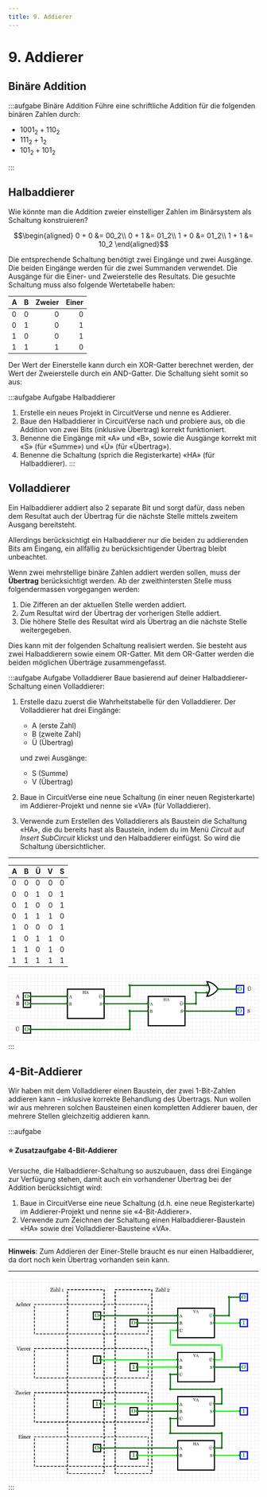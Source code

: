 ```yaml
---
title: 9. Addierer
---
```


# 9. Addierer

## Binäre Addition

<v-video source="youtube" id="x7ka0QwKciA"/>

:::aufgabe Binäre Addition
Führe eine schriftliche Addition für die folgenden binären Zahlen durch:

- $1001_2 + 110_2$
- $111_2 + 1_2$
- $101_2 + 101_2$

:::

## Halbaddierer

Wie könnte man die Addition zweier einstelliger Zahlen im Binärsystem als Schaltung konstruieren?

$$\begin{aligned}
0 + 0 &= 00_2\\
0 + 1 &= 01_2\\
1 + 0 &= 01_2\\
1 + 1 &= 10_2
\end{aligned}$$

Die entsprechende Schaltung benötigt zwei Eingänge und zwei Ausgänge. Die beiden Eingänge werden für die zwei Summanden verwendet. Die Ausgänge für die Einer- und Zweierstelle des Resultats. Die gesuchte Schaltung muss also folgende Wertetabelle haben:

| A    | B    | Zweier | Einer |
| :--- | :--- | -----: | ----: |
| 0    | 0    |      0 |     0 |
| 0    | 1    |      0 |     1 |
| 1    | 0    |      0 |     1 |
| 1    | 1    |      1 |     0 |

Der Wert der Einerstelle kann durch ein XOR-Gatter berechnet werden, der Wert der Zweierstelle durch ein AND-Gatter. Die Schaltung sieht somit so aus:

<v-circuit id="rothe-half-adder-vertical"/>

:::aufgabe Aufgabe Halbaddierer
1. Erstelle ein neues Projekt in CircuitVerse und nenne es Addierer.
2. Baue den Halbaddierer in CircuitVerse nach und probiere aus, ob die Addition von zwei Bits (inklusive Übertrag) korrekt funktioniert.
3. Benenne die Eingänge mit «A» und «B», sowie die Ausgänge korrekt mit «S» (für «Summe») und «Ü» (für «Übertrag»).
4. Benenne die Schaltung (sprich die Registerkarte) «HA» (für Halbaddierer).
:::

## Volladdierer

Ein Halbaddierer addiert also 2 separate Bit und sorgt dafür, dass neben dem Resultat auch der Übertrag für die nächste Stelle mittels zweitem Ausgang bereitsteht.

Allerdings berücksichtigt ein Halbaddierer nur die beiden zu addierenden Bits am Eingang, ein allfällig zu berücksichtigender Übertrag bleibt unbeachtet.

Wenn zwei mehrstellige binäre Zahlen addiert werden sollen, muss der **Übertrag** berücksichtigt werden. Ab der zweithintersten Stelle muss folgendermassen vorgegangen werden:

1. Die Zifferen an der aktuellen Stelle werden addiert.
2. Zum Resultat wird der Übertrag der vorherigen Stelle addiert.
3. Die höhere Stelle des Resultat wird als Übertrag an die nächste Stelle weitergegeben.

Dies kann mit der folgenden Schaltung realisiert werden. Sie besteht aus zwei Halbaddierern sowie einem OR-Gatter. Mit dem OR-Gatter werden die beiden möglichen Überträge zusammengefasst.

<v-circuit id="rothe-full-adder-vertical"/>

:::aufgabe Aufgabe Volladdierer
Baue basierend auf deiner Halbaddierer-Schaltung einen Volladdierer:

1. Erstelle dazu zuerst die Wahrheitstabelle für den Volladdierer. Der Volladdierer hat drei Eingänge:
    - A (erste Zahl)
    - B (zweite Zahl)
    - Ü (Übertrag)

    und zwei Ausgänge:

    - S (Summe)
    - V (Übertrag)

2. Baue in CircuitVerse eine neue Schaltung (in einer neuen Registerkarte) im Addierer-Projekt und nenne sie «VA» (für Volladdierer).
3. Verwende zum Erstellen des Volladdierers als Baustein die Schaltung «HA», die du bereits hast als Baustein, indem du im Menü _Circuit_ auf _Insert SubCircuit_ klickst und den Halbaddierer einfügst. So wird die Schaltung übersichtlicher.

***
| A    | B    | Ü    |    V |    S |
| :--- | :--- | :--- | ---: | ---: |
| 0    | 0    | 0    |    0 |    0 |
| 0    | 0    | 1    |    0 |    1 |
| 0    | 1    | 0    |    0 |    1 |
| 0    | 1    | 1    |    1 |    0 |
| 1    | 0    | 0    |    0 |    1 |
| 1    | 0    | 1    |    1 |    0 |
| 1    | 1    | 0    |    1 |    0 |
| 1    | 1    | 1    |    1 |    1 |

![](images/09-cv-va.png)
:::

## 4-Bit-Addierer
Wir haben mit dem Volladdierer einen Baustein, der zwei 1-Bit-Zahlen addieren kann – inklusive korrekte Behandlung des Übertrags. Nun wollen wir aus mehreren solchen Bausteinen einen kompletten Addierer bauen, der mehrere Stellen gleichzeitig addieren kann.

:::aufgabe
#### ⭐️ Zusatzaufgabe 4-Bit-Addierer
Versuche, die Halbaddierer-Schaltung so auszubauen, dass drei Eingänge zur Verfügung stehen, damit auch ein vorhandener Übertrag bei der Addition berücksichtigt wird:

1. Baue in CircuitVerse eine neue Schaltung (d.h. eine neue Registerkarte) im Addierer-Projekt und nenne sie «4-Bit-Addierer».
2. Verwende zum Zeichnen der Schaltung einen Halbaddierer-Baustein «HA» sowie drei Volladdierer-Bausteine «VA».
***
**Hinweis**: Zum Addieren der Einer-Stelle braucht es nur einen Halbaddierer, da dort noch kein Übertrag vorhanden sein kann.
***
![](images/09-cv-4-bit-adder.png)
:::
